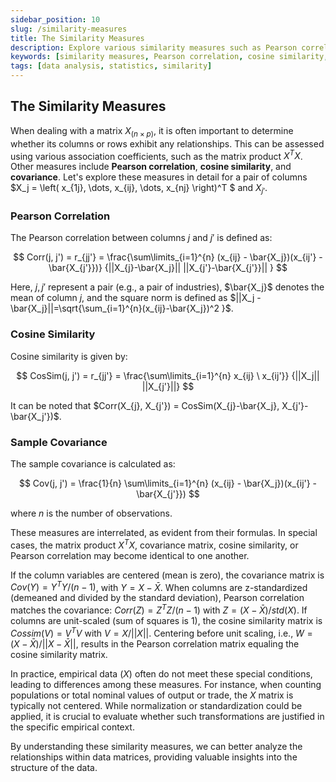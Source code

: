 ```yaml
---
sidebar_position: 10
slug: /similarity-measures
title: The Similarity Measures
description: Explore various similarity measures such as Pearson correlation, cosine similarity, and covariance to understand relationships within data matrices.
keywords: [similarity measures, Pearson correlation, cosine similarity, covariance, data matrices]
tags: [data analysis, statistics, similarity]
---
```


## The Similarity Measures

When dealing with a matrix $X_{(n\times p)}$, it is often important to determine whether its columns or rows exhibit any relationships. This can be assessed using various association coefficients, such as the matrix product $X^{T} X$. Other measures include **Pearson correlation**, **cosine similarity**, and **covariance**. Let's explore these measures in detail for a pair of columns $X_j = \left( x_{1j}, \dots, x_{ij}, \dots, x_{nj} \right)^T $ and $X_{j'}$.

### Pearson Correlation

The Pearson correlation between columns $j$ and $j'$ is defined as:

$$
Corr(j, j') = r_{jj'} = \frac{\sum\limits_{i=1}^{n} (x_{ij} - \bar{X_j})(x_{ij'} - \bar{X_{j'}})} 
{||X_{j}-\bar{X_j}||  ||X_{j'}-\bar{X_{j'}}|| }
$$

Here, $j, j'$ represent a pair (e.g., a pair of industries), $\bar{X_j}$ denotes the mean of column $j$, and the square norm is defined as $||X_j - \bar{X_j}||=\sqrt{\sum_{i=1}^{n}(x_{ij}-\bar{X_j})^2 }$.

### Cosine Similarity

Cosine similarity is given by:

$$
CosSim(j, j') = r_{jj'} = \frac{\sum\limits_{i=1}^{n} x_{ij} \ x_{ij'}}
{||X_j|| ||X_{j'}||}
$$

It can be noted that $Corr(X_{j}, X_{j'}) = CosSim(X_{j}-\bar{X_j}, X_{j'}-\bar{X_j'})$.

### Sample Covariance

The sample covariance is calculated as:

$$
Cov(j, j') = \frac{1}{n} \sum\limits_{i=1}^{n} (x_{ij} - \bar{X_j})(x_{ij'} - \bar{X_{j'}})
$$

where $n$ is the number of observations.

These measures are interrelated, as evident from their formulas. In special cases, the matrix product $X^{T} X$, covariance matrix, cosine similarity, or Pearson correlation may become identical to one another.

If the column variables are centered (mean is zero), the covariance matrix is $Cov(Y) = Y^{T} Y / (n - 1)$, with $Y = X - \bar X$. When columns are z-standardized (demeaned and divided by the standard deviation), Pearson correlation matches the covariance: $Corr(Z) = Z^{T} Z / (n - 1)$ with $Z = (X - \bar X)/ std(X)$. If columns are unit-scaled (sum of squares is 1), the cosine similarity matrix is $Cossim(V) = V^{T} V$ with $V = X / ||X||$. Centering before unit scaling, i.e., $W = (X - \bar X) / ||X - \bar X||$, results in the Pearson correlation matrix equaling the cosine similarity matrix.

In practice, empirical data ($X$) often do not meet these special conditions, leading to differences among these measures. For instance, when counting populations or total nominal values of output or trade, the $X$ matrix is typically not centered. While normalization or standardization could be applied, it is crucial to evaluate whether such transformations are justified in the specific empirical context.

By understanding these similarity measures, we can better analyze the relationships within data matrices, providing valuable insights into the structure of the data.